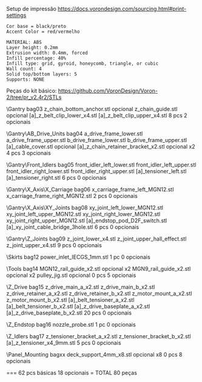 
Setup de impressão
https://docs.vorondesign.com/sourcing.html#print-settings

	Cor base = black/preto
	Accent Color = red/vermelho

	MATERIAL: ABS
	Layer height: 0.2mm
	Extrusion width: 0.4mm, forced
	Infill percentage: 40%
	Infill type: grid, gyroid, honeycomb, triangle, or cubic
	Wall count: 4
	Solid top/bottom layers: 5
	Supports: NONE

Peças do kit básico:
https://github.com/VoronDesign/Voron-2/tree/pr_v2.4r2/STLs

\Gantry										bag03
	z_chain_bottom_anchor.stl				opcional
	z_chain_guide.stl						opcional
	[a]_z_belt_clip_lower_x4.stl
	[a]_z_belt_clip_upper_x4.stl
	8 pcs									2 opcionais

\Gantry\AB_Drive_Units						bag04
	a_drive_frame_lower.stl
	a_drive_frame_upper.stl
	b_drive_frame_lower.stl
	b_drive_frame_upper.stl
	[a]_cable_cover.stl						opcional
	[a]_z_chain_retainer_bracket_x2.stl		opcional x2
	4 pcs									3 opcionais

\Gantry\Front_Idlers						bag05
	front_idler_left_lower.stl
	front_idler_left_upper.stl
	front_idler_right_lower.stl
	front_idler_right_upper.stl
	[a]_tensioner_left.stl
	[a]_tensioner_right.stl
	6 pcs									0 opcionais

\Gantry\X_Axis\X_Carriage					bag06
	x_carriage_frame_left_MGN12.stl
	x_carriage_frame_right_MGN12.stl
	2 pcs									0 opcionais

\Gantry\X_Axis\XY_Joints					bag08
	xy_joint_left_lower_MGN12.stl
	xy_joint_left_upper_MGN12.stl
	xy_joint_right_lower_MGN12.stl
	xy_joint_right_upper_MGN12.stl
	[a]_endstop_pod_D2F_switch.stl
	[a]_xy_joint_cable_bridge_3hole.stl
	6 pcs									0 opcionais

\Gantry\Z_Joints							bag09
	z_joint_lower_x4.stl
	z_joint_upper_hall_effect.stl
	z_joint_upper_x4.stl
	9 pcs									0 opcionais

\Skirts										bag12
	power_inlet_IECGS_1mm.stl
	1 pc									0 opcionais

\Tools										bag14
	MGN12_rail_guide_x2.stl					opcional x2
	MGN9_rail_guide_x2.stl					opcional x2
	pulley_jig.stl							opcional
	0 pcs									5 opcionais

\Z_Drive									bag15
	z_drive_main_a_x2.stl
	z_drive_main_b_x2.stl
	z_drive_retainer_a_x2.stl
	z_drive_retainer_b_x2.stl
	z_motor_mount_a_x2.stl
	z_motor_mount_b_x2.stl
	[a]_belt_tensioner_a_x2.stl
	[a]_belt_tensioner_b_x2.stl
	[a]_z_drive_baseplate_a_x2.stl
	[a]_z_drive_baseplate_b_x2.stl
	20 pcs									0 opcionais

\Z_Endstop									bag16
	nozzle_probe.stl
	1 pc									0 opcionais

\Z_Idlers									bag17
	z_tensioner_bracket_a_x2.stl
	z_tensioner_bracket_b_x2.stl
	[a]_z_tensioner_x4_9mm.stl
	5 pcs									0 opcionais

\Panel_Mounting								bagxx
	deck_support_4mm_x8.stl					opcional x8
	0 pcs									8 opcionais


=== 62 pcs básicas							18 opcionais = TOTAL 80 peças
